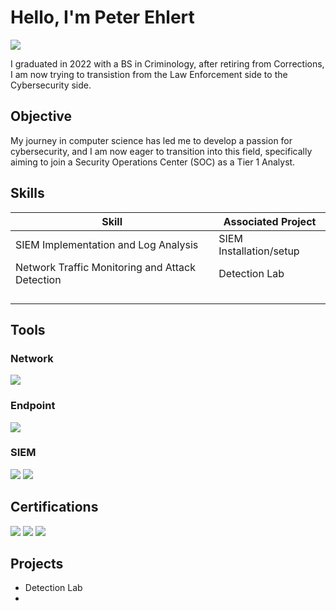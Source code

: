 # Hello, I'm Peter Ehlert
<a href="www.linkedin.com/in/peter-ehlert-58420185"><img src="https://img.shields.io/badge/-LinkedIn-0072b1?&style=for-the-badge&logo=linkedin&logoColor=white" /></a>

I graduated in 2022 with a BS in Criminology, after retiring from Corrections, I am now trying to transistion from the Law Enforcement side to the Cybersecurity side.

## Objective

My journey in computer science has led me to develop a passion for cybersecurity, and I am now eager to transition into this field, specifically aiming to join a Security Operations Center (SOC) as a Tier 1 Analyst.

## Skills


| Skill                                         | Associated Project         |
|-----------------------------------------------|----------------------------|
| SIEM Implementation and Log Analysis          | <a >SIEM Installation/setup</a>|
| Network Traffic Monitoring and Attack Detection | <a >Detection Lab</a>|
|         | |
|       | |
|                   | |
|  | |

## Tools

### Network
<div>
    <img src="https://img.shields.io/badge/-Wireshark-1679A7?&style=for-the-badge&logo=Wireshark&logoColor=white" />
   
</div>

### Endpoint
<div>
        <img src="https://img.shields.io/badge/-Autopsy-4B275F?style=for-the-badge&logoColor=white" />
</div>

### SIEM
<div>
    <img src="https://img.shields.io/badge/-Alien%20Vault%20OSSIM-007ACC?&style=for-the-badge&logo=AlienVault&logoColor=white" />
    <img src="https://img.shields.io/badge/-Splunk-000000?&style=for-the-badge&logo=Splunk&logoColor=white" />
</div>

## Certifications
<div>
<img src="https://img.shields.io/badge/-Security%2B-FF0000?&style=for-the-badge&logo=CompTIA&logoColor=white" />
<img src="https://img.shields.io/badge/-Security%20Blue%20Team%20Intro%20to%20Network%20Analysis-007ACC?style=for-the-badge" />
<img src="https://img.shields.io/badge/-Security%20Blue%20Team%20Intro%20to%20Digital%20Forensics-007ACC?style=for-the-badge" />


</div>

## Projects
- Detection Lab
- 

<!---
PE3674/PE3674 is a ✨ special ✨ repository because its `README.md` (this file) appears on your GitHub profile.
You can click the Preview link to take a look at your changes.
--->
